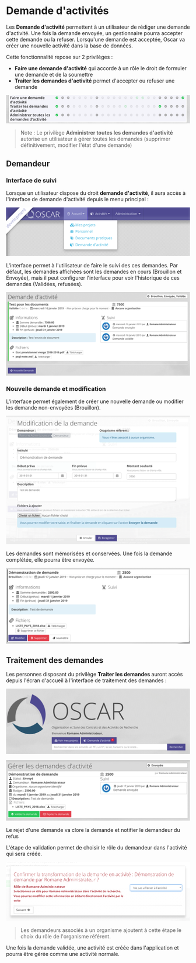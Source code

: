 # Demande d'activités

Les **Demande d'activité** permettent à un utilisateur de rédiger une demande d'activité. Une fois la demande envoyée, un gestionnaire pourra accepter cette demande ou la refuser. Lorsqu'une demande est acceptée, Oscar va créer une nouvelle activité dans la base de données.

Cette fonctionnalité repose sur 2 privilèges : 

 - **Faire une demande d'activité** qui accorde à un rôle le droit de formuler une demande et de la soumettre
 - **Traiter les demandes d'activité** permet d'accepter ou refuser une demande

![Privilèges pour les demandes d'activité](./images/activity-request-02.png)

> Note : Le privilège **Administrer toutes les demandes d'activité** autorise un utilisateur à gérer toutes les demandes (supprimer définitivement, modifier l'état d'une demande)

## Demandeur

### Interface de suivi

Lorsque un utilisateur dispose du droit **demande d'activité**, il aura accès à l'interface de demande d'activité depuis le menu principal :

![Privilèges pour les demandes d'activité](./images/activity-request-03.png)

L'interface permet à l'utilisateur de faire le suivi des ces demandes. Par défaut, les demandes affichées sont les demandes en cours (Brouillon et Envoyée), mais il peut configurer l'interface pour voir l'historique de ces demandes (Validées, refusées).

![Privilèges pour les demandes d'activité](./images/activity-request-01.png)

### Nouvelle demande et modification

L'interface permet également de créer une nouvelle demande ou modifier les demande non-envoyées (Brouillon).

![Privilèges pour les demandes d'activité](./images/activity-request-04.png)

Les demandes sont mémorisées et conservées. Une fois la demande complétée, elle pourra être envoyée.

![Privilèges pour les demandes d'activité](./images/activity-request-05.png)

## Traitement des demandes

Les personnes disposant du privilège **Traiter les demandes** auront accès depuis l'écran d'accueil à l'interface de traitement des demandes : 

![Privilèges pour les demandes d'activité](./images/activity-request-06.png)

![Privilèges pour les demandes d'activité](./images/activity-request-07.png)

Le rejet d'une demande va clore la demande et notifier le demandeur du refus

L'étape de validation permet de choisir le rôle du demandeur dans l'activité qui sera créée.

![Privilèges pour les demandes d'activité](./images/activity-request-08.png)

> Les demandeurs associés à un organisme ajoutent à cette étape le choix du rôle de l'organisme référent.

Une fois la demande validée, une activité est créée dans l'application et pourra être gérée comme une activité normale.
